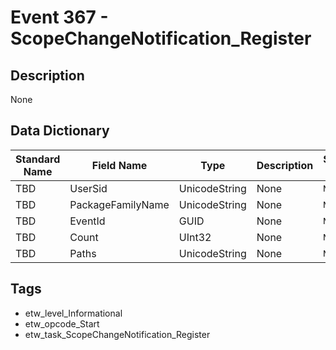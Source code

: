 # Event 367 - ScopeChangeNotification_Register

## Description
None

## Data Dictionary
|Standard Name|Field Name|Type|Description|Sample Value|
|---|---|---|---|---|
|TBD|UserSid|UnicodeString|None|`None`|
|TBD|PackageFamilyName|UnicodeString|None|`None`|
|TBD|EventId|GUID|None|`None`|
|TBD|Count|UInt32|None|`None`|
|TBD|Paths|UnicodeString|None|`None`|

## Tags
* etw_level_Informational
* etw_opcode_Start
* etw_task_ScopeChangeNotification_Register